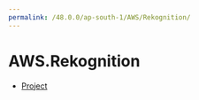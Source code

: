 ```yaml
---
permalink: /48.0.0/ap-south-1/AWS/Rekognition/
---
```


# AWS.Rekognition



* [Project](Project.md)